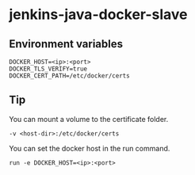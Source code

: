 # jenkins-java-docker-slave

## Environment variables

```
DOCKER_HOST=<ip>:<port>
DOCKER_TLS_VERIFY=true
DOCKER_CERT_PATH=/etc/docker/certs
```

## Tip

You can mount a volume to the certificate folder.

```
-v <host-dir>:/etc/docker/certs
```

You can set the docker host in the run command.

```
run -e DOCKER_HOST=<ip>:<port>
```

